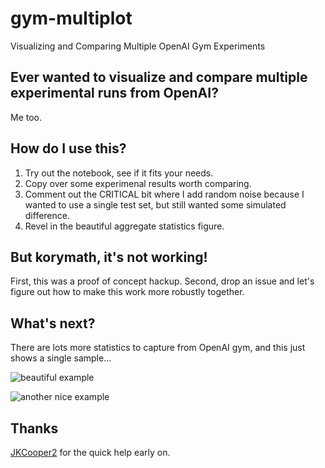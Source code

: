 # gym-multiplot
Visualizing and Comparing Multiple OpenAI Gym Experiments

## Ever wanted to visualize and compare multiple experimental runs from OpenAI?
Me too.

## How do I use this?
1. Try out the notebook, see if it fits your needs.
2. Copy over some experimenal results worth comparing.
3. Comment out the CRITICAL bit where I add random noise because I wanted to use a single test set, but still wanted some simulated difference.
4. Revel in the beautiful aggregate statistics figure.

## But korymath, it's not working! 
First, this was a proof of concept hackup. 
Second, drop an issue and let's figure out how to make this work more robustly together.

## What's next?
There are lots more statistics to capture from OpenAI gym, and this just shows a single sample... 

![beautiful example](https://github.com/korymath/gym-multiplot/blob/master/example.png?raw=true "Easy to see the benefits.")

![another nice example](https://raw.githubusercontent.com/korymath/gym-multiplot/master/example2.png "CartPole Policy Gradient")

## Thanks
[JKCooper2](https://github.com/JKCooper2) for the quick help early on.
